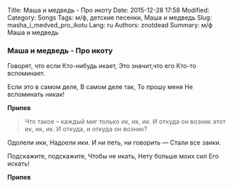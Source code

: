 Title: Маша и медведь - Про икоту
Date: 2015-12-28 17:58
Modified: 
Category: Songs
Tags: м/ф,  детские песенки,  Маша и медведь
Slug: masha_i_medved_pro_ikotu
Lang: ru
Authors: znotdead
Summary: м/ф Маша и медведь

### Маша и медведь - Про икоту

Говорят, что если
Кто-нибудь икает,
Это значит,что его
Кто-то вспоминает.

Если это в самом деле,
В самом деле так,
То прошу меня
Не вспоминать никак!

**Припев**
>Что такое – каждый миг только ик, ик, ик.
И откуда он возник этот ик, ик, ик.
И откуда, и откуда он возник?

Одолели ики,
Надоели ики.
И ни петь, ни говорить —
Стали все заики.

Подскажите, подскажите,
Чтобы не икать,
Нету больше моих сил
Его искать!

**Припев**